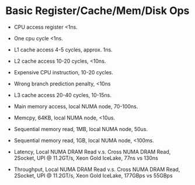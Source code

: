 # Basic Register/Cache/Mem/Disk Ops

- CPU access register <1ns.
- One cpu cycle <1ns.

- L1 cache access 4-5 cycles, approx. 1ns.

- L2 cache access 10-20 cycles, <10ns.
- Expensive CPU instruction, 10-20 cycles.
- Wrong branch prediction penalty, <10ns

- L3 cache access 20-40 cycles, 10-15ns.

- Main memory access, local NUMA node, 70-100ns.

- Memcpy, 64KB, local NUMA node, <10us.

- Sequential memory read, 1MB, local NUMA node, 50us. 

- Sequential memory read, 1GB, local NUMA node, <100ms.

- Latency, Local NUMA DRAM Read v.s. Cross NUMA DRAM Read, 2Socket, UPI @ 11.2GT/s, Xeon Gold IceLake, 77ns vs 130ns

- Throughput, Local NUMA DRAM Read v.s. Cross NUMA DRAM Read, 2Socket, UPI @ 11.2GT/s, Xeon Gold IceLake, 177GBps vs 55GBps
